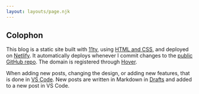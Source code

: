 ```yaml
---
layout: layouts/page.njk
---
```


## Colophon

This blog is a static site built with [11ty](https://www.11ty.dev/), using [HTML and CSS](https://htmlforpeople.com/), and deployed on [Netlify](https://www.netlify.com). It automatically deploys whenever I commit changes to the [public GitHub repo](https://github.com/ldstep/lstep-11ty). The domain is registered through [Hover](https://hover.com/).

When adding new posts, changing the design, or adding new features, that is done in [VS Code](https://code.visualstudio.com/). New posts are written in Markdown in [Drafts](https://getdrafts.com/) and added to a new post in VS Code.
